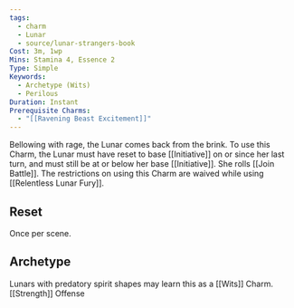 ```yaml
---
tags:
  - charm
  - Lunar
  - source/lunar-strangers-book
Cost: 3m, 1wp
Mins: Stamina 4, Essence 2
Type: Simple
Keywords:
  - Archetype (Wits)
  - Perilous
Duration: Instant
Prerequisite Charms:
  - "[[Ravening Beast Excitement]]"
---
```

Bellowing with rage, the Lunar comes back from the brink.
To use this Charm, the Lunar must have reset to base [[Initiative]] on or since her last turn, and must still be at or below her base [[Initiative]]. She rolls [[Join Battle]].
The restrictions on using this Charm are waived while using [[Relentless Lunar Fury]].

## Reset 
Once per scene.

## Archetype 
Lunars with predatory spirit shapes may learn this as a [[Wits]] Charm.
[[Strength]] Offense